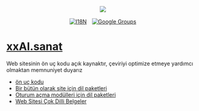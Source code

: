 <p align="center"><a href="https://wac.tax"><img src="https://cdn.jsdelivr.net/gh/wactax/img/logo.svg"/></a></p><p align="center"><a href="https://github.com/wactax/wac.tax/blob/main/doc/README.md#readme"><img alt="I18N" src="https://cdn.jsdelivr.net/gh/wactax/img/t.svg"/></a>　<a href="https://groups.google.com/u/2/g/wactax"><img alt="Google Groups" src="https://cdn.jsdelivr.net/gh/wactax/img/g-groups.svg"/></a></p>

# [xxAI.sanat](https://xxAI.art)

Web sitesinin ön uç kodu açık kaynaktır, çeviriyi optimize etmeye yardımcı olmaktan memnuniyet duyarız

* [ön uç kodu](https://github.com/xxai-art/web)
* [Bir bütün olarak site için dil paketleri](https://github.com/xxai-art/web/tree/main/i18n)
* [Oturum açma modülleri için dil paketleri](https://github.com/wacpkg/user/tree/main/ui.i18n)
* [Web Sitesi Çok Dilli Belgeler](https://github.com/xxai-doc)
